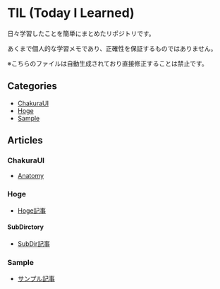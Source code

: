 # TIL (Today I Learned)

日々学習したことを簡単にまとめたリポジトリです。

あくまで個人的な学習メモであり、正確性を保証するものではありません。

※こちらのファイルは自動生成されており直接修正することは禁止です。

## Categories
- [ChakuraUI](#chakuraui)
- [Hoge](#hoge)
- [Sample](#sample)

## Articles
### ChakuraUI
- [Anatomy](ChakuraUI/anatomy.md)

### Hoge
- [Hoge記事](Hoge/hoge-article.md)

#### SubDirctory

- [SubDir記事](Hoge/SubDirctory/subdir-article.md)


### Sample
- [サンプル記事](Sample/sample-article.md)

